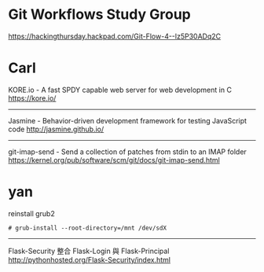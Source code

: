# Git Workflows Study Group

<https://hackingthursday.hackpad.com/Git-Flow-4--lz5P30ADq2C>  

# Carl

KORE.io - A fast SPDY capable web server for web development in C
<https://kore.io/>  

--------
Jasmine - Behavior-driven development framework for testing JavaScript code
<http://jasmine.github.io/>  

-------
git-imap-send - Send a collection of patches from stdin to an IMAP folder 
<https://kernel.org/pub/software/scm/git/docs/git-imap-send.html>  

# yan

reinstall grub2


    # grub-install --root-directory=/mnt /dev/sdX


--------
Flask-Security
整合 Flask-Login 與 Flask-Principal
<http://pythonhosted.org/Flask-Security/index.html>  